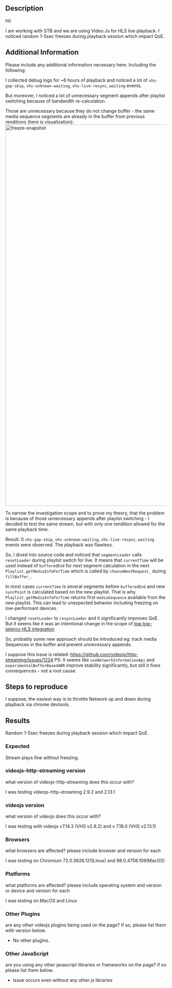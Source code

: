 ## Description
Hi!

I am working with STB and we are using Video.Js for HLS live playback. I noticed random 1-5sec freezes during playback session which impact QoE.

## Additional Information
Please include any additional information necessary here. Including the following:

I collected debug logs for ~6 hours of playback and noticed a lot of `vhs-gap-skip`, `vhs-unknown-waiting`, `vhs-live-resync`, `waiting` events.

But moreover, I noticed a lot of unnecessary segment appends after playlist switching because of bandwidth re-calculation.

Those are unnecessary because they do not change buffer - the same media sequence segments are already in the buffer from previous renditions (here is visualization):
<img width="1189" alt="freeze-snapshot" src="https://user-images.githubusercontent.com/94862693/155458563-e26b7de6-374b-4e2c-9047-0d17fcf72c14.png">


To narrow the investigation scope and to prove my theory, that the problem is because of those unnecessary appends after playlist switching - I decided to test the same stream, but with only one rendition allowed for the same playback time.

Result: 0 `vhs-gap-skip`, `vhs-unknown-waiting`, `vhs-live-resync`, `waiting` events were observed. The playback was flawless.

So, I dived into source code and noticed that `segmentLoader` calls `resetLoader` during playlist switch for live. It means that `currentTime` will be used instead of `bufferedEnd` for next segment calculation in the next `Playlist.getMediaInfoForTime` which is called by `chooseNextRequest_` during `fillBuffer_`.

In most cases `currentTime` is several segments before `bufferedEnd` and new `syncPoint` is calculated based on the new playlist. That is why `Playlist.getMediaInfoForTime` returns first `mediaSequance` available from the new playlist.
This can lead to unexpected behavior including freezing on low-performant devices.

I changed `resetLoader` to `resyncLoader` and it significantly improves QoE.
But it seems like it was an intentional change in the scope of [low low-latency HLS integration](https://github.com/videojs/http-streaming/pull/1201)

So, probably some new approach should be introduced eg: track media Sequences in the buffer and prevent unnecessary appends.

I suppose this issue is related: https://github.com/videojs/http-streaming/issues/1224
PS: It seems like `useNetworkInformationApi` and `experimentalBufferBasedABR` improve stability significantly, but still it fixes consequences - not a root cause.


## Steps to reproduce
I suppose, the easiest way is to throttle Network up and down during playback via chrome devtools.

## Results
Random 1-5sec freezes during playback session which impact QoE.

### Expected
Stream plays fine without freezing.


### videojs-http-streaming version
what version of videojs-http-streaming does this occur with?

I was testing videojs-http-streaming 2.9.2 and 2.13.1

### videojs version
what version of videojs does this occur with?

I was testing with videojs v7.14.3 (VHS v2.9.2) and v 7.18.0 (VHS v2.13.1)

### Browsers
what browsers are affected? please include browser and version for each

I was testing on Chromium 72.0.3626.121(Linux) and 98.0.4758.109(MacOS)

### Platforms
what platforms are affected? please include operating system and version or device and version for each

I was testing on MacOS and Linux

### Other Plugins
are any other videojs plugins being used on the page? If so, please list them with version below.
* No other plugins.

### Other JavaScript
are you using any other javascript libraries or frameworks on the page? if so please list them below.
* Issue occurs even without any other js libraries
